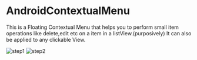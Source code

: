 # AndroidContextualMenu

This is a Floating Contextual Menu that helps you to perform small item operations like delete,edit etc on a item in a listView.(purposively)
It can also be applied to any clickable View.

![step1](https://cloud.githubusercontent.com/assets/28251351/26161418/b51fc0c4-3b45-11e7-94e2-fa719b9e418d.png)
![step2](https://cloud.githubusercontent.com/assets/28251351/26161490/dfd64450-3b45-11e7-8df9-f37d514a5cb2.png)


